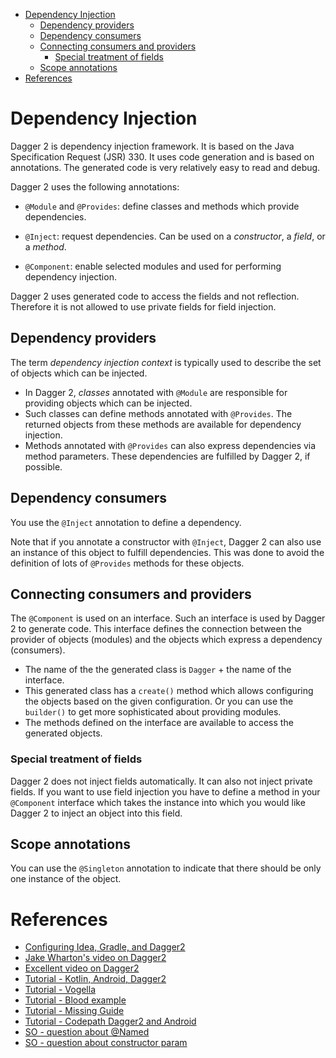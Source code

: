 <!-- START doctoc generated TOC please keep comment here to allow auto update -->
<!-- DON'T EDIT THIS SECTION, INSTEAD RE-RUN doctoc TO UPDATE -->


- [Dependency Injection](#dependency-injection)
  - [Dependency providers](#dependency-providers)
  - [Dependency consumers](#dependency-consumers)
  - [Connecting consumers and providers](#connecting-consumers-and-providers)
    - [Special treatment of fields](#special-treatment-of-fields)
  - [Scope annotations](#scope-annotations)
- [References](#references)

<!-- END doctoc generated TOC please keep comment here to allow auto update -->

# Dependency Injection

Dagger 2 is dependency injection framework. It is based on the Java 
Specification Request (JSR) 330. It uses code generation and is based on
annotations. The generated code is very relatively easy to read and debug.

Dagger 2 uses the following annotations:

- `@Module` and `@Provides`: define classes and methods which provide 
   dependencies.

- `@Inject`: request dependencies. Can be used on a *constructor*, a *field*, 
   or a *method*.

- `@Component`: enable selected modules and used for performing dependency 
   injection.

Dagger 2 uses generated code to access the fields and not reflection. Therefore 
it is not allowed to use private fields for field injection.
   
## Dependency providers
The term *dependency injection context* is typically used to describe the set 
of objects which can be injected. 

- In Dagger 2, *classes* annotated with `@Module` are responsible for providing 
  objects which can be injected. 
- Such classes can define methods annotated with `@Provides`. The returned 
  objects from these methods are available for dependency injection.
- Methods annotated with `@Provides` can also express dependencies via method 
  parameters. These dependencies are fulfilled by Dagger 2, if possible.

## Dependency consumers
You use the `@Inject` annotation to define a dependency. 

Note that if you annotate a constructor with `@Inject`, Dagger 2 can also use 
an instance of this object to fulfill dependencies. This was done to avoid the 
definition of lots of `@Provides` methods for these objects.

## Connecting consumers and providers
The `@Component` is used on an interface. Such an interface is used by Dagger 2 
to generate code. This interface defines the connection between the provider of 
objects (modules) and the objects which express a dependency (consumers).

- The name of the the generated class is `Dagger` + the name of the interface. 
- This generated class has a `create()` method which allows configuring the 
  objects based on the given configuration. Or you can use the `builder()` to
  get more sophisticated about providing modules.
- The methods defined on the interface are available to access the generated 
  objects.

### Special treatment of fields
Dagger 2 does not inject fields automatically. It can also not inject private 
fields. If you want to use field injection you have to define a method in 
your `@Component` interface which takes the instance into which you would like
Dagger 2 to inject an object into this field.

## Scope annotations
You can use the `@Singleton` annotation to indicate that there should be only 
one instance of the object.

# References
- [Configuring Idea, Gradle, and Dagger2](https://stackoverflow.com/a/52324748/2085356)
- [Jake Wharton's video on Dagger2](https://www.youtube.com/watch?v=plK0zyRLIP8)
- [Excellent video on Dagger2](https://www.youtube.com/watch?v=IKD2-MAkXyQ)
- [Tutorial - Kotlin, Android, Dagger2](https://www.raywenderlich.com/262-dependency-injection-in-android-with-dagger-2-and-kotlin)
- [Tutorial - Vogella](http://www.vogella.com/tutorials/Dagger/article.html)
- [Tutorial - Blood example](https://www.ricston.com/blog/dependency-injection-dagger-2/)
- [Tutorial - Missing Guide](https://medium.com/@Zhuinden/that-missing-guide-how-to-use-dagger2-ef116fbea97)
- [Tutorial - Codepath Dagger2 and Android](https://github.com/codepath/android_guides/wiki/Dependency-Injection-with-Dagger-2)
- [SO - question about @Named](https://stackoverflow.com/questions/45080227/dagger2-where-inject-named-provides-in-dependent-module)
- [SO - question about constructor param](https://stackoverflow.com/questions/32076244/dagger-2-injecting-parameters-of-constructor)